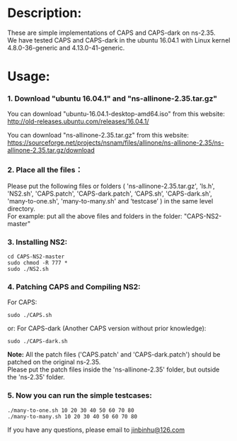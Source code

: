 # Description: 
  
These are simple implementations of CAPS and CAPS-dark on ns-2.35.  
We have tested CAPS and CAPS-dark in the ubuntu 16.04.1 with Linux kernel 4.8.0-36-generic and 4.13.0-41-generic.
  
# Usage:

### 1. Download "ubuntu 16.04.1" and "ns-allinone-2.35.tar.gz"

You can download "ubuntu-16.04.1-desktop-amd64.iso" from this website:   
http://old-releases.ubuntu.com/releases/16.04.1/

You can download "ns-allinone-2.35.tar.gz" from this website:     
https://sourceforge.net/projects/nsnam/files/allinone/ns-allinone-2.35/ns-allinone-2.35.tar.gz/download
  
### 2. Place all the files： 

Please put the following files or folders  ( 'ns-allinone-2.35.tar.gz', 'ls.h', 'NS2.sh', 'CAPS.patch', 'CAPS-dark.patch', ‘CAPS.sh’, 'CAPS-dark.sh', 'many-to-one.sh', 'many-to-many.sh' and ‘testcase’ )  in the same level directory.  
For example: put all the above files and folders in the folder: "CAPS-NS2-master"

### 3. Installing NS2:
	
	cd CAPS-NS2-master
	sudo chmod -R 777 *
	sudo ./NS2.sh
  
### 4. Patching CAPS and Compiling NS2:
	
For CAPS:

	sudo ./CAPS.sh
	
or: For CAPS-dark (Another CAPS version without prior knowledge):
 	
	sudo ./CAPS-dark.sh
	
**Note:** All the patch files ('CAPS.patch' and 'CAPS-dark.patch') should be patched on the original ns-2.35.  
Please put the patch files inside the 'ns-allinone-2.35' folder, but outside the 'ns-2.35' folder. 
  
### 5. Now you can run the simple testcases:

	./many-to-one.sh 10 20 30 40 50 60 70 80
	./many-to-many.sh 10 20 30 40 50 60 70 80
	
 
If you have any questions, please email to jinbinhu@126.com
